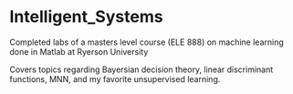 # Intelligent_Systems
Completed labs of a masters level course (ELE 888) on machine learning done in Matlab at Ryerson University

Covers topics regarding Bayersian decision theory, linear discriminant functions, MNN, and my favorite unsupervised learning. 
